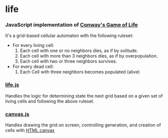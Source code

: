 # life
### JavaScript implementation of [Conway's Game of Life](https://playgameoflife.com/info)

It's a grid-based cellular automaton with the following ruleset:
- For every living cell:
    1. Each cell with one or no neighbors dies, as if by solitude.
    2. Each cell with more than 3 neighbors dies, as if by overpopulation.
    3. Each cell with two or three neighbors survives.
- For every dead cell:
    1. Each Cell with three neighbors becomes populated (alive)

### [life.js](./life.js)
Handles the logic for determining state the next grid based on a given set of living cells and following the above ruleset.

### [canvas.js](./canvas.js)
Handles drawing the grid on screen, controlling generation, and creation of cells with [HTML canvas](https://developer.mozilla.org/en-US/docs/Web/API/Canvas_API)
